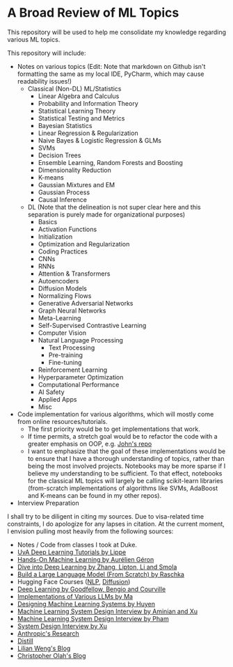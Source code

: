 # A Broad Review of ML Topics
This repository will be used to help me consolidate my knowledge regarding various ML topics.

This repository will include: 
* Notes on various topics (Edit: Note that markdown on Github isn't formatting the same as my local IDE, PyCharm, which may cause readability issues!)
  * Classical (Non-DL) ML/Statistics
    * Linear Algebra and Calculus
    * Probability and Information Theory
    * Statistical Learning Theory
    * Statistical Testing and Metrics
    * Bayesian Statistics
    * Linear Regression & Regularization
    * Naive Bayes & Logistic Regression & GLMs
    * SVMs
    * Decision Trees
    * Ensemble Learning, Random Forests and Boosting
    * Dimensionality Reduction
    * K-means
    * Gaussian Mixtures and EM
    * Gaussian Process
    * Causal Inference
  * DL (Note that the delineation is not super clear here and this separation is purely made for organizational purposes)
    * Basics
    * Activation Functions
    * Initialization
    * Optimization and Regularization
    * Coding Practices
    * CNNs
    * RNNs
    * Attention & Transformers
    * Autoencoders
    * Diffusion Models
    * Normalizing Flows
    * Generative Adversarial Networks
    * Graph Neural Networks
    * Meta-Learning
    * Self-Supervised Contrastive Learning
    * Computer Vision
    * Natural Language Processing
      * Text Processing
      * Pre-training
      * Fine-tuning
    * Reinforcement Learning
    * Hyperparameter Optimization
    * Computational Performance
    * AI Safety
    * Applied Apps
    * Misc
* Code implementation for various algorithms, which will mostly come from online resources/tutorials. 
  * The first priority would be to get implementations that work.
  * If time permits, a stretch goal would be to refactor the code with a greater emphasis on OOP, e.g. [John's repo](https://github.com/johnma2006/candle/tree/main)
  * I want to emphasize that the goal of these implementations would be to ensure that I have a thorough understanding of topics, rather than being the most involved projects. Notebooks may be more sparse if I believe my understanding to be sufficient. To that effect, notebooks for the classical ML topics will largely be calling scikit-learn libraries (from-scratch implementations of algorithms like SVMs, AdaBoost and K-means can be found in my other repos). 
* Interview Preparation

I shall try to be diligent in citing my sources. Due to visa-related time constraints, I do apologize for any lapses in citation. At the current moment, I envision pulling most heavily from the following sources:
* Notes / Code from classes I took at Duke.
* [UvA Deep Learning Tutorials by Lippe](https://uvadlc-notebooks.readthedocs.io/en/latest/)
* [Hands-On Machine Learning by Aurélien Géron](https://www.amazon.com/Hands-Machine-Learning-Scikit-Learn-TensorFlow/dp/1098125975)
* [Dive into Deep Learning by Zhang, Lipton, Li and Smola](http://d2l.ai)
* [Build a Large Language Model (From Scratch) by Raschka](https://www.amazon.com/Build-Large-Language-Model-Scratch/dp/1633437167)
* Hugging Face Courses ([NLP](https://huggingface.co/learn/nlp-course/en/chapter1/1), [Diffusion](https://huggingface.co/learn/diffusion-course/unit0/1))
* [Deep Learning by Goodfellow, Bengio and Courville](https://www.deeplearningbook.org)
* [Implementations of Various LLMs by Ma](https://github.com/johnma2006/candle)
* [Designing Machine Learning Systems by Huyen](https://www.amazon.com/Designing-Machine-Learning-Systems-Production-Ready/dp/1098107969)
* [Machine Learning System Design Interview by Aminian and Xu](https://bytebytego.com/intro/machine-learning-system-design-interview)
* [Machine Learning System Design Interview by Pham](https://www.amazon.com/Machine-Learning-Design-Interview-System/dp/B09YQWX59Z)
* [System Design Interview by Xu](https://www.amazon.com/System-Design-Interview-insiders-Second/dp/B08CMF2CQF)
* [Anthropic's Research](https://www.anthropic.com/research)
* [Distill](https://distill.pub)
* [Lilian Weng's Blog](https://lilianweng.github.io)
* [Christopher Olah's Blog](https://colah.github.io/about.html)
